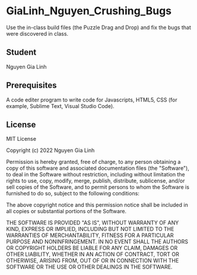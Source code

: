 # GiaLinh_Nguyen_Crushing_Bugs
Use the in-class build files (the Puzzle Drag and Drop) and fix the bugs that were discovered in class.

## Student

Nguyen Gia Linh

## Prerequisites

A code editer program to write code for Javascripts, HTML5, CSS (for example, Sublime Text, Visual Studio Code).

## License

MIT License

Copyright (c) 2022 Nguyen Gia Linh

Permission is hereby granted, free of charge, to any person obtaining a copy of this software and associated documentation files (the "Software"), to deal in the Software without restriction, including without limitation the rights to use, copy, modify, merge, publish, distribute, sublicense, and/or sell copies of the Software, and to permit persons to whom the Software is furnished to do so, subject to the following conditions:

The above copyright notice and this permission notice shall be included in all copies or substantial portions of the Software.

THE SOFTWARE IS PROVIDED "AS IS", WITHOUT WARRANTY OF ANY KIND, EXPRESS OR IMPLIED, INCLUDING BUT NOT LIMITED TO THE WARRANTIES OF MERCHANTABILITY, FITNESS FOR A PARTICULAR PURPOSE AND NONINFRINGEMENT. IN NO EVENT SHALL THE AUTHORS OR COPYRIGHT HOLDERS BE LIABLE FOR ANY CLAIM, DAMAGES OR OTHER LIABILITY, WHETHER IN AN ACTION OF CONTRACT, TORT OR OTHERWISE, ARISING FROM, OUT OF OR IN CONNECTION WITH THE SOFTWARE OR THE USE OR OTHER DEALINGS IN THE SOFTWARE.